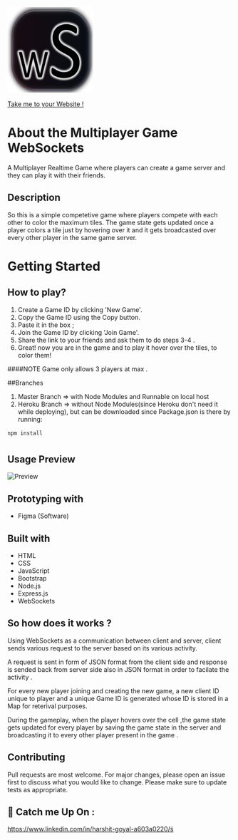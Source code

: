 
![Logo](https://raw.githubusercontent.com/simplekind/WebSockets/heroku/favicon/android-chrome-192x192.png)

[Take me to your Website !](https://evening-journey-95118.herokuapp.com/)
# About the Multiplayer Game WebSockets

A Multiplayer Realtime Game where players can create a game server and they can play it with their friends.  

## Description

So this is a simple competetive game where players compete with each other to color the maximum tiles. The game state gets updated once a player colors a tile  just by hovering over it and it gets broadcasted over every other player in the same game server. 

# Getting Started  

## How to play? 

1. Create a Game ID by clicking 'New Game'.
2. Copy the Game ID using the Copy button.
3. Paste it in the box ;
4. Join the Game ID by clicking 'Join Game'.
5. Share the link to your friends and ask them to do steps 3-4 .
6. Great! now you are in the game and to play it hover over the tiles, to color them!


####NOTE
Game only allows 3 players at max .

##Branches
1. Master Branch => with Node Modules and Runnable on local host
2. Heroku Branch => without Node Modules(since Heroku don't need it while deploying), but can be downloaded since Package.json is there by running:

```
npm install
```

#

## Usage Preview

![Preview](https://github.com/simplekind/WebSockets/blob/master/preview.gif?raw=true)

## Prototyping with 
- Figma (Software) 

## Built with
- HTML
- CSS 
- JavaScript 
- Bootstrap
- Node.js 
- Express.js
- WebSockets

## So how does it works  ? 
Using WebSockets as a communication between client and server, client sends various request to the server based on its various activity. 

A request is sent in form of JSON format from the client side and response is sended back from server side also in JSON format in order to facilate the activity .

For every new player joining and  creating the new game, a new client ID unique to player and a unique Game ID is generated whose ID is stored in a Map for reterival purposes.

During the gameplay, when the player hovers over the cell ,the game state gets updated for every player by saving the game state in the server and broadcasting it to every other player present in the game .  

## Contributing
Pull requests are most welcome.
 For major changes, please open an issue first to discuss what you would like to change.
Please make sure to update tests as appropriate.

## 🚀 Catch me Up On :

https://www.linkedin.com/in/harshit-goyal-a603a0220/ś